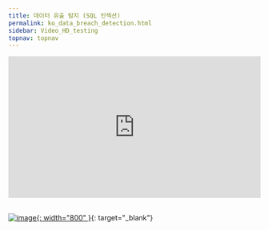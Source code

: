 ```yaml
---
title: 데이터 유출 탐지 (SQL 인젝션)
permalink: ko_data_breach_detection.html
sidebar: Video_HD_testing
topnav: topnav
---
```


<style>.embed-container { position: relative; padding-bottom: 56.25%; height: 0; overflow: hidden; max-width: 100%; } .embed-container iframe, .embed-container object, .embed-container embed { position: absolute; top: 0; left: 0; width: 100%; height: 100%; }</style><div class='embed-container'><iframe src='https://www.youtube.com/embed/Qp-JbyZ_G1k' frameborder='0' allowfullscreen></iframe></div>

<br />

[![image](/docs/images/Video\hacking\databreachdetection/01.png){: width="800" }](/docs/images/Video\hacking\databreachdetection/01.png){: target="_blank"}